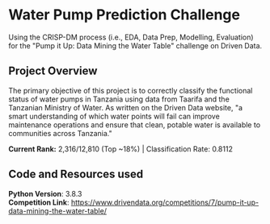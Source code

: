 # Water Pump Prediction Challenge
Using the CRISP-DM process (i.e., EDA, Data Prep, Modelling, Evaluation) for the "Pump it Up: Data Mining the Water Table" challenge on Driven Data. 

## Project Overview 
The primary objective of this project is to correctly classify the functional status of water pumps in Tanzania using data from Taarifa and the Tanzanian Ministry of Water. As written on the Driven Data website, "a smart understanding of which water points will fail can improve maintenance operations and ensure that clean, potable water is available to communities across Tanzania."

**Current Rank:** 2,316/12,810 (Top ~18%) | Classification Rate: 0.8112

## Code and Resources used
**Python Version**: 3.8.3
<br>
**Competition Link**: https://www.drivendata.org/competitions/7/pump-it-up-data-mining-the-water-table/
